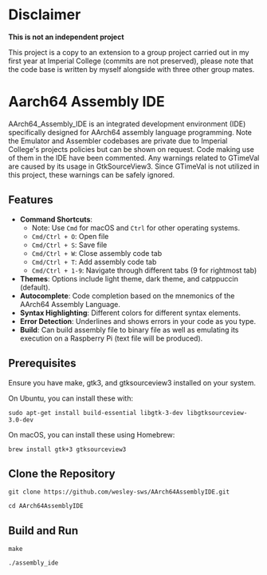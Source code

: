 # Disclaimer

**This is not an independent project**

This project is a copy to an extension to a group project carried out in my first year at Imperial College (commits are not preserved), please note that the code base is written by myself alongside with three other group mates.

# Aarch64 Assembly IDE

AArch64_Assembly_IDE is an integrated development environment (IDE) specifically designed for AArch64 assembly language programming.
Note the Emulator and Assembler codebases are private due to Imperial College's projects policies but can be shown on request. Code making use of them in the IDE have been commented.
Any warnings related to GTimeVal are caused by its usage in GtkSourceView3. Since GTimeVal is not utilized in this project, these warnings can be safely ignored.

## Features

- **Command Shortcuts**:
  - Note: Use `Cmd` for macOS and `Ctrl` for other operating systems.
  - `Cmd/Ctrl + O`: Open file
  - `Cmd/Ctrl + S`: Save file
  - `Cmd/Ctrl + W`: Close assembly code tab
  - `Cmd/Ctrl + T`: Add assembly code tab
  - `Cmd/Ctrl + 1-9`: Navigate through different tabs (9 for rightmost tab)
- **Themes**: Options include light theme, dark theme, and catppuccin (default).
- **Autocomplete**: Code completion based on the mnemonics of the AArch64 Assembly Language.
- **Syntax Highlighting**: Different colors for different syntax elements.
- **Error Detection**: Underlines and shows errors in your code as you type.
- **Build**: Can build assembly file to binary file as well as emulating its execution on a Raspberry Pi (text file will be produced).

## Prerequisites

Ensure you have make, gtk3, and gtksourceview3 installed on your system.

On Ubuntu, you can install these with:

```sudo apt-get install build-essential libgtk-3-dev libgtksourceview-3.0-dev```

On macOS, you can install these using Homebrew:

```brew install gtk+3 gtksourceview3```

## Clone the Repository

```git clone https://github.com/wesley-sws/AArch64AssemblyIDE.git```

```cd AArch64AssemblyIDE```

## Build and Run

```make```

```./assembly_ide```



